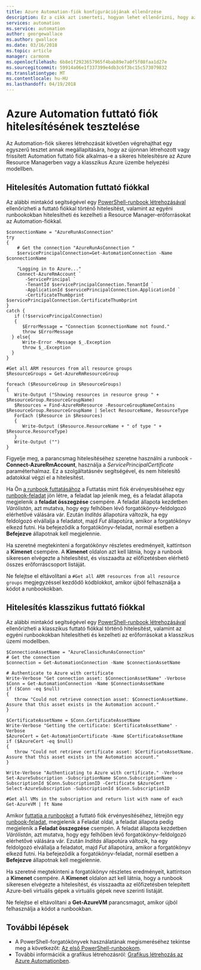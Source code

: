 ```yaml
---
title: Azure Automation-fiók konfigurációjának ellenőrzése
description: Ez a cikk azt ismerteti, hogyan lehet ellenőrizni, hogy az Automation-fiók konfigurációja megfelelő-e.
services: automation
ms.service: automation
author: georgewallace
ms.author: gwallace
ms.date: 03/16/2018
ms.topic: article
manager: carmonm
ms.openlocfilehash: 6b8e1f2923657965f4bab89e7a0f5f08faa1d27e
ms.sourcegitcommit: 59914a06e1f337399e4db3c6f3bc15c573079832
ms.translationtype: MT
ms.contentlocale: hu-HU
ms.lasthandoff: 04/19/2018
---
```

# <a name="test-azure-automation-run-as-account-authentication"></a>Azure Automation futtató fiók hitelesítésének tesztelése
Az Automation-fiók sikeres létrehozását követően végrehajthat egy egyszerű tesztet annak megállapítására, hogy az újonnan létrehozott vagy frissített Automation futtató fiók alkalmas-e a sikeres hitelesítésre az Azure Resource Managerben vagy a klasszikus Azure üzembe helyezési modellben.    

## <a name="automation-run-as-authentication"></a>Hitelesítés Automation futtató fiókkal
Az alábbi mintakód segítségével egy [PowerShell-runbook létrehozásával](automation-creating-importing-runbook.md) ellenőrizheti a futtató fiókkal történő hitelesítést, valamint az egyéni runbookokban hitelesítheti és kezelheti a Resource Manager-erőforrásokat az Automation-fiókkal.   

    $connectionName = "AzureRunAsConnection"
    try
    {
        # Get the connection "AzureRunAsConnection "
        $servicePrincipalConnection=Get-AutomationConnection -Name $connectionName         

        "Logging in to Azure..."
        Connect-AzureRmAccount `
           -ServicePrincipal `
           -TenantId $servicePrincipalConnection.TenantId `
           -ApplicationId $servicePrincipalConnection.ApplicationId `
           -CertificateThumbprint $servicePrincipalConnection.CertificateThumbprint 
    }
    catch {
       if (!$servicePrincipalConnection)
       {
          $ErrorMessage = "Connection $connectionName not found."
          throw $ErrorMessage
      } else{
          Write-Error -Message $_.Exception
          throw $_.Exception
      }
    }

    #Get all ARM resources from all resource groups
    $ResourceGroups = Get-AzureRmResourceGroup 

    foreach ($ResourceGroup in $ResourceGroups)
    {    
       Write-Output ("Showing resources in resource group " + $ResourceGroup.ResourceGroupName)
       $Resources = Find-AzureRmResource -ResourceGroupNameContains $ResourceGroup.ResourceGroupName | Select ResourceName, ResourceType
       ForEach ($Resource in $Resources)
       {
          Write-Output ($Resource.ResourceName + " of type " +  $Resource.ResourceType)
       }
       Write-Output ("")
    } 

Figyelje meg, a parancsmag hitelesítéséhez szeretne használni a runbook - **Connect-AzureRmAccount**, használja a *ServicePrincipalCertificate* paraméterhalmaz.  Ez a szolgáltatásnév segítségével, és nem hitelesítő adatokkal végzi el a hitelesítést.  

Ha Ön [a runbook futtatásához](automation-starting-a-runbook.md#starting-a-runbook-with-the-azure-portal) a Futtatás mint fiók érvényesítéséhez egy [runbook-feladat](automation-runbook-execution.md) jön létre, a feladat lap jelenik meg, és a feladat állapota megjelenik a **feladat összegzése** csempére. A feladat állapota kezdetben *Várólistán*, azt mutatva, hogy egy felhőben lévő forgatókönyv-feldolgozó elérhetővé válására vár. Ezután *Indítás* állapotúra változik, ha egy feldolgozó elvállalja a feladatot, majd *Fut* állapotúra, amikor a forgatókönyv elkezd futni.  Ha befejeződik a forgatókönyv-feladat, normál esetben a **Befejezve** állapotnak kell megjelennie.

Ha szeretné megtekinteni a forgatókönyv részletes eredményeit, kattintson a **Kimenet** csempére.  A **Kimenet** oldalon azt kell látnia, hogy a runbook sikeresen elvégezte a hitelesítést, és visszaadta az előfizetésben elérhető összes erőforráscsoport listáját.  

Ne felejtse el eltávolítani a `#Get all ARM resources from all resource groups` megjegyzéssel kezdődő kódblokkot, amikor újból felhasználja a kódot a runbookokban.

## <a name="classic-run-as-authentication"></a>Hitelesítés klasszikus futtató fiókkal
Az alábbi mintakód segítségével egy [PowerShell-runbook létrehozásával](automation-creating-importing-runbook.md) ellenőrizheti a klasszikus futtató fiókkal történő hitelesítést, valamint az egyéni runbookokban hitelesítheti és kezelheti az erőforrásokat a klasszikus üzemi modellben.  

    $ConnectionAssetName = "AzureClassicRunAsConnection"
    # Get the connection
    $connection = Get-AutomationConnection -Name $connectionAssetName        

    # Authenticate to Azure with certificate
    Write-Verbose "Get connection asset: $ConnectionAssetName" -Verbose
    $Conn = Get-AutomationConnection -Name $ConnectionAssetName
    if ($Conn -eq $null)
    {
       throw "Could not retrieve connection asset: $ConnectionAssetName. Assure that this asset exists in the Automation account."
    }

    $CertificateAssetName = $Conn.CertificateAssetName
    Write-Verbose "Getting the certificate: $CertificateAssetName" -Verbose
    $AzureCert = Get-AutomationCertificate -Name $CertificateAssetName
    if ($AzureCert -eq $null)
    {
       throw "Could not retrieve certificate asset: $CertificateAssetName. Assure that this asset exists in the Automation account."
    }

    Write-Verbose "Authenticating to Azure with certificate." -Verbose
    Set-AzureSubscription -SubscriptionName $Conn.SubscriptionName -SubscriptionId $Conn.SubscriptionID -Certificate $AzureCert
    Select-AzureSubscription -SubscriptionId $Conn.SubscriptionID
    
    #Get all VMs in the subscription and return list with name of each
    Get-AzureVM | ft Name

Amikor [futtatja a runbookot](automation-starting-a-runbook.md#starting-a-runbook-with-the-azure-portal) a futtató fiók érvényesítéséhez, létrejön egy [runbook-feladat](automation-runbook-execution.md), megjelenik a Feladat oldal, a feladat állapota pedig megjelenik a **Feladat összegzése** csempén. A feladat állapota kezdetben *Várólistán*, azt mutatva, hogy egy felhőben lévő forgatókönyv-feldolgozó elérhetővé válására vár. Ezután *Indítás* állapotúra változik, ha egy feldolgozó elvállalja a feladatot, majd *Fut* állapotúra, amikor a forgatókönyv elkezd futni.  Ha befejeződik a forgatókönyv-feladat, normál esetben a **Befejezve** állapotnak kell megjelennie.

Ha szeretné megtekinteni a forgatókönyv részletes eredményeit, kattintson a **Kimenet** csempére.  A **Kimenet** oldalon azt kell látnia, hogy a runbook sikeresen elvégezte a hitelesítést, és visszaadta az előfizetésben telepített Azure-beli virtuális gépek a virtuális gépek neve szerinti listáját.  

Ne felejtse el eltávolítani a **Get-AzureVM** parancsmagot, amikor újból felhasználja a kódot a runbookban.

## <a name="next-steps"></a>További lépések
* A PowerShell-forgatókönyvek használatának megismeréséhez tekintse meg a következőt: [Az első PowerShell-runbookom](automation-first-runbook-textual-powershell.md).
* További információk a grafikus létrehozásról: [Grafikus létrehozás az Azure Automationben](automation-graphical-authoring-intro.md).
